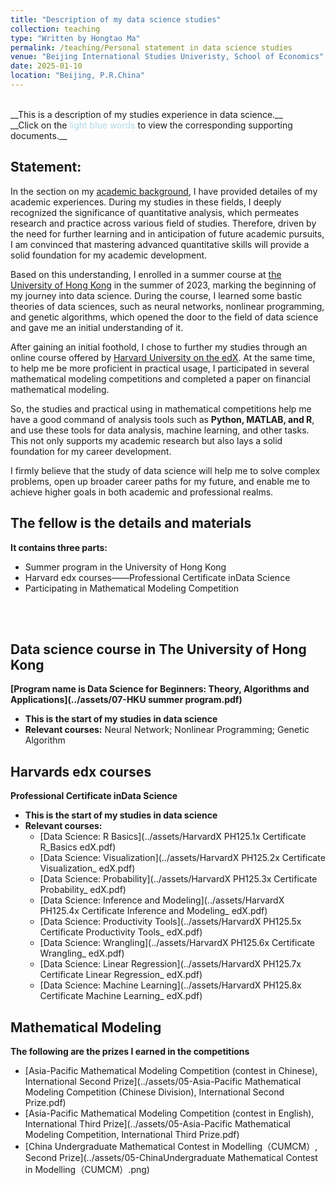 ```yaml
---
title: "Description of my data science studies"
collection: teaching
type: "Written by Hongtao Ma"
permalink: /teaching/Personal statement in data science studies
venue: "Beijing International Studies Univeristy, School of Economics"
date: 2025-01-10
location: "Beijing, P.R.China"
---
```

<br/>
__This is a description of my studies experience in data science.__ 
<br/>__Click on the <font color=lightblue>light blue words</font> to view the corresponding supporting documents.__

## Statement: 
In the section on my [academic background](https://hongtao021022.github.io/markdown/), I have provided detailes of my academic experiences. During my studies in these fields, I deeply recognized the significance of quantitative analysis, which permeates research and practice across various field of studies. Therefore, driven by the need for further learning and in anticipation of future academic pursuits, I am convinced that mastering advanced quantitative skills will provide a solid foundation for my academic development.

Based on this understanding, I enrolled in a summer course at [the University of Hong Kong](https://datascience.hku.hk/study/summer-programmes-for-ug/) in the summer of 2023, marking the beginning of my journey into data science. During the course, I learned some bastic theories of data sciences, such as neural networks, nonlinear programming, and genetic algorithms, which opened the door to the field of data science and gave me an initial understanding of it.

After gaining an initial foothold, I chose to further my studies through an online course offered by [Harvard University on the edX](https://www.edx.org/certificates/professional-certificate/harvardx-data-science). At the same time, to help me be more  proficient  in practical usage, I participated in several mathematical modeling competitions and completed a paper on financial mathematical modeling.

So, the studies and practical using in mathematical competitions help me have a good command of analysis tools such as __Python, MATLAB, and R__, and use these tools for data analysis, machine learning, and other tasks. This not only supports my academic research but also lays a solid foundation for my career development.

I firmly believe that the study of data science will help me to solve complex problems, open up broader career paths for my future, and enable me to achieve higher goals in both academic and professional realms.

## The fellow is the details and materials

  **It contains three parts:**
- Summer program in the University of Hong Kong
- Harvard edx courses——Professional Certificate inData Science
- Participating in Mathematical Modeling Competition
<br/>
<br/>

## Data science course in The University of Hong Kong
  **[Program name is Data Science for Beginners: Theory, Algorithms and Applications](../assets/07-HKU summer program.pdf)**  
  - __This is the start of my studies in data science__
  - __Relevant courses:__ Neural Network; Nonlinear Programming; Genetic Algorithm


## Harvards edx courses
  **Professional Certificate inData Science**  
- __This is the start of my studies in data science__
- __Relevant courses:__
    - [Data Science: R Basics](../assets/HarvardX PH125.1x Certificate R_Basics edX.pdf)
    - [Data Science: Visualization](../assets/HarvardX PH125.2x Certificate Visualization_ edX.pdf)
    - [Data Science: Probability](../assets/HarvardX PH125.3x Certificate Probability_ edX.pdf)
    - [Data Science: Inference and Modeling](../assets/HarvardX PH125.4x Certificate Inference and Modeling_ edX.pdf)
    - [Data Science: Productivity Tools](../assets/HarvardX PH125.5x Certificate Productivity Tools_ edX.pdf)
    - [Data Science: Wrangling](../assets/HarvardX PH125.6x Certificate Wrangling_ edX.pdf)
    - [Data Science: Linear Regression](../assets/HarvardX PH125.7x Certificate Linear Regression_ edX.pdf)
    - [Data Science: Machine Learning](../assets/HarvardX PH125.8x Certificate Machine Learning_ edX.pdf)


## Mathematical Modeling
  **The following are the prizes I earned in the competitions**  
  - [Asia-Pacific Mathematical Modeling Competition (contest in Chinese), International Second Prize](../assets/05-Asia-Pacific Mathematical Modeling Competition (Chinese Division), International Second Prize.pdf)
  - [Asia-Pacific Mathematical Modeling Competition (contest in English), International Third Prize](../assets/05-Asia-Pacific Mathematical Modeling Competition, International Third Prize.pdf)
  - [China Undergraduate Mathematical Contest in Modelling（CUMCM）, Second Prize](../assets/05-ChinaUndergraduate Mathematical Contest in Modelling（CUMCM）.png)

